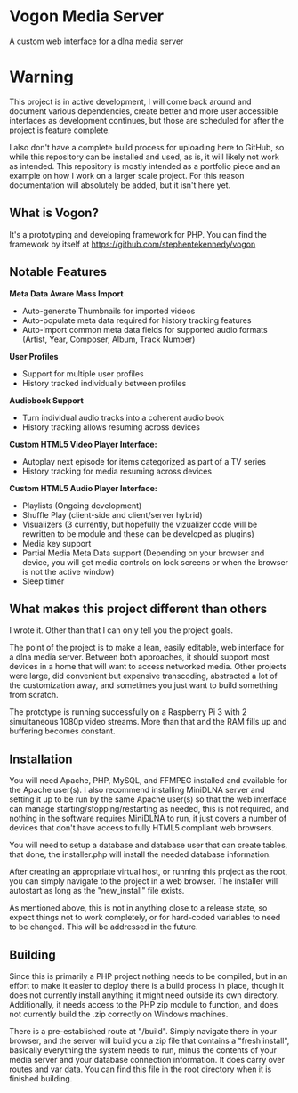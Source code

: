 # Vogon Media Server
A custom web interface for a dlna media server

# Warning
This project is in active development, I will come back around and document various dependencies, create better and more user accessible interfaces as development continues, but those are scheduled for after the project is feature complete.

I also don't have a complete build process for uploading here to GitHub, so while this repository can be installed and used, as is, it will likely not work as intended. This repository is mostly intended as a portfolio piece and an example on how I work on a larger scale project. For this reason documentation will absolutely be added, but it isn't here yet.

## What is Vogon?
It's a prototyping and developing framework for PHP. You can find the framework by itself at https://github.com/stephentekennedy/vogon

## Notable Features

**Meta Data Aware Mass Import**
* Auto-generate Thumbnails for imported videos
* Auto-populate meta data required for history tracking features
* Auto-import common meta data fields for supported audio formats (Artist, Year, Composer, Album, Track Number)

**User Profiles**
* Support for multiple user profiles
* History tracked individually between profiles

**Audiobook Support**
* Turn individual audio tracks into a coherent audio book
* History tracking allows resuming across devices

**Custom HTML5 Video Player Interface:**
* Autoplay next episode for items categorized as part of a TV series
* History tracking for media resuming across devices

**Custom HTML5 Audio Player Interface:**
* Playlists (Ongoing development)
* Shuffle Play (client-side and client/server hybrid)
* Visualizers (3 currently, but hopefully the vizualizer code will be rewritten to be module and these can be developed as plugins)
* Media key support
* Partial Media Meta Data support (Depending on your browser and device, you will get media controls on lock screens or when the browser is not the active window)
* Sleep timer

## What makes this project different than others
I wrote it. Other than that I can only tell you the project goals.

The point of the project is to make a lean, easily editable, web interface for a dlna media server. Between both approaches, it should support most devices in a home that will want to access networked media. Other projects were large, did convenient but expensive transcoding, abstracted a lot of the customization away, and sometimes you just want to build something from scratch.

The prototype is running successfully on a Raspberry Pi 3 with 2 simultaneous 1080p video streams. More than that and the RAM fills up and buffering becomes constant.

## Installation
You will need Apache, PHP, MySQL, and FFMPEG installed and available for the Apache user(s). I also recommend installing MiniDLNA server and setting it up to be run by the same Apache user(s) so that the web interface can manage starting/stopping/restarting as needed, this is not required, and nothing in the software requires MiniDLNA to run, it just covers a number of devices that don't have access to fully HTML5 compliant web browsers.

You will need to setup a database and database user that can create tables, that done, the installer.php will install the needed database information.

After creating an appropriate virtual host, or running this project as the root, you can simply navigate to the project in a web browser. The installer will autostart as long as the "new_install" file exists.

As mentioned above, this is not in anything close to a release state, so expect things not to work completely, or for hard-coded variables to need to be changed. This will be addressed in the future.

## Building
Since this is primarily a PHP project nothing needs to be compiled, but in an effort to make it easier to deploy there is a build process in place, though it does not currently install anything it might need outside its own directory. Additionally, it needs access to the PHP zip module to function, and does not currently build the .zip correctly on Windows machines.

There is a pre-established route at "\/build". Simply navigate there in your browser, and the server will build you a zip file that contains a "fresh install", basically everything the system needs to run, minus the contents of your media server and your database connection information. It does carry over routes and var data. You can find this file in the root directory when it is finished building.
